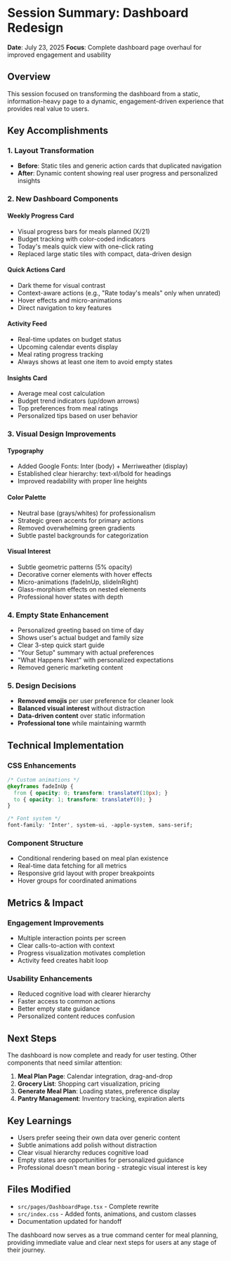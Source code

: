 # Session Summary: Dashboard Redesign
**Date**: July 23, 2025
**Focus**: Complete dashboard page overhaul for improved engagement and usability

## Overview
This session focused on transforming the dashboard from a static, information-heavy page to a dynamic, engagement-driven experience that provides real value to users.

## Key Accomplishments

### 1. Layout Transformation
- **Before**: Static tiles and generic action cards that duplicated navigation
- **After**: Dynamic content showing real user progress and personalized insights

### 2. New Dashboard Components

#### Weekly Progress Card
- Visual progress bars for meals planned (X/21)
- Budget tracking with color-coded indicators
- Today's meals quick view with one-click rating
- Replaced large static tiles with compact, data-driven design

#### Quick Actions Card
- Dark theme for visual contrast
- Context-aware actions (e.g., "Rate today's meals" only when unrated)
- Hover effects and micro-animations
- Direct navigation to key features

#### Activity Feed
- Real-time updates on budget status
- Upcoming calendar events display
- Meal rating progress tracking
- Always shows at least one item to avoid empty states

#### Insights Card
- Average meal cost calculation
- Budget trend indicators (up/down arrows)
- Top preferences from meal ratings
- Personalized tips based on user behavior

### 3. Visual Design Improvements

#### Typography
- Added Google Fonts: Inter (body) + Merriweather (display)
- Established clear hierarchy: text-xl/bold for headings
- Improved readability with proper line heights

#### Color Palette
- Neutral base (grays/whites) for professionalism
- Strategic green accents for primary actions
- Removed overwhelming green gradients
- Subtle pastel backgrounds for categorization

#### Visual Interest
- Subtle geometric patterns (5% opacity)
- Decorative corner elements with hover effects
- Micro-animations (fadeInUp, slideInRight)
- Glass-morphism effects on nested elements
- Professional hover states with depth

### 4. Empty State Enhancement
- Personalized greeting based on time of day
- Shows user's actual budget and family size
- Clear 3-step quick start guide
- "Your Setup" summary with actual preferences
- "What Happens Next" with personalized expectations
- Removed generic marketing content

### 5. Design Decisions
- **Removed emojis** per user preference for cleaner look
- **Balanced visual interest** without distraction
- **Data-driven content** over static information
- **Professional tone** while maintaining warmth

## Technical Implementation

### CSS Enhancements
```css
/* Custom animations */
@keyframes fadeInUp {
  from { opacity: 0; transform: translateY(10px); }
  to { opacity: 1; transform: translateY(0); }
}

/* Font system */
font-family: 'Inter', system-ui, -apple-system, sans-serif;
```

### Component Structure
- Conditional rendering based on meal plan existence
- Real-time data fetching for all metrics
- Responsive grid layout with proper breakpoints
- Hover groups for coordinated animations

## Metrics & Impact

### Engagement Improvements
- Multiple interaction points per screen
- Clear calls-to-action with context
- Progress visualization motivates completion
- Activity feed creates habit loop

### Usability Enhancements
- Reduced cognitive load with clearer hierarchy
- Faster access to common actions
- Better empty state guidance
- Personalized content reduces confusion

## Next Steps
The dashboard is now complete and ready for user testing. Other components that need similar attention:

1. **Meal Plan Page**: Calendar integration, drag-and-drop
2. **Grocery List**: Shopping cart visualization, pricing
3. **Generate Meal Plan**: Loading states, preference display
4. **Pantry Management**: Inventory tracking, expiration alerts

## Key Learnings
- Users prefer seeing their own data over generic content
- Subtle animations add polish without distraction
- Clear visual hierarchy reduces cognitive load
- Empty states are opportunities for personalized guidance
- Professional doesn't mean boring - strategic visual interest is key

## Files Modified
- `src/pages/DashboardPage.tsx` - Complete rewrite
- `src/index.css` - Added fonts, animations, and custom classes
- Documentation updated for handoff

The dashboard now serves as a true command center for meal planning, providing immediate value and clear next steps for users at any stage of their journey. 